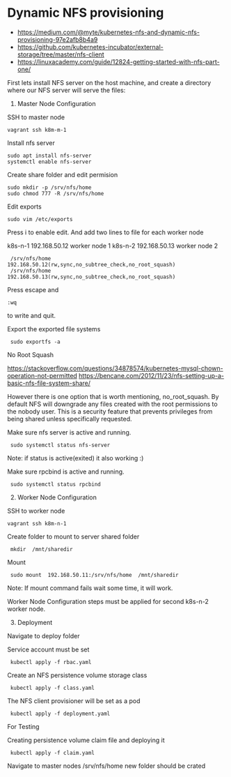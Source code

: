 # Dynamic NFS provisioning

- https://medium.com/@myte/kubernetes-nfs-and-dynamic-nfs-provisioning-97e2afb8b4a9
- https://github.com/kubernetes-incubator/external-storage/tree/master/nfs-client
- https://linuxacademy.com/guide/12824-getting-started-with-nfs-part-one/

First lets install NFS server on the host machine, and create a directory where our NFS server will serve the files:

1. Master Node Configuration

SSH to master node

```console 
vagrant ssh k8m-m-1
```

Install nfs server

```console 
sudo apt install nfs-server
systemctl enable nfs-server
```

Create share folder and edit permision

```console 
sudo mkdir -p /srv/nfs/home
sudo chmod 777 -R /srv/nfs/home
```

Edit exports

```console 
sudo vim /etc/exports
```
Press i to enable edit. And add two lines to file for each worker node
 
k8s-n-1 192.168.50.12 worker node 1 
k8s-n-2 192.168.50.13 worker node 2

```console 
 /srv/nfs/home      192.168.50.12(rw,sync,no_subtree_check,no_root_squash)
 /srv/nfs/home      192.168.50.13(rw,sync,no_subtree_check,no_root_squash)
```
Press escape and 
 
 ```console 
 :wq 
```
to write and quit.

Export the exported file systems

 ```console 
  sudo exportfs -a
```

No Root Squash

https://stackoverflow.com/questions/34878574/kubernetes-mysql-chown-operation-not-permitted
https://bencane.com/2012/11/23/nfs-setting-up-a-basic-nfs-file-system-share/

 However there is one option that is worth mentioning, no_root_squash. By default NFS will downgrade any files created with the root permissions to the nobody user. This is a security feature that prevents privileges from being shared unless specifically requested.


Make sure nfs server is active and running. 

```console 
 sudo systemctl status nfs-server
```
Note: if status is active(exited) it also working :) 

Make sure rpcbind is active and running. 

```console 
 sudo systemctl status rpcbind
```

2. Worker Node Configuration

SSH to worker node

```console 
vagrant ssh k8m-n-1
```

Create folder to mount to server shared folder

 ```console 
  mkdir  /mnt/sharedir
```

Mount 

 ```console 
  sudo mount  192.168.50.11:/srv/nfs/home  /mnt/sharedir
```

Note: If mount command fails wait some time, it will work.


Worker Node Configuration steps must be applied for second k8s-n-2 worker node. 

3. Deployment

Navigate to deploy folder

Service account must be set 

 ```console 
  kubectl apply -f rbac.yaml
```

Create an NFS persistence volume storage class

 ```console 
  kubectl apply -f class.yaml 
```

The NFS client provisioner will be set as a pod

 ```console 
  kubectl apply -f deployment.yaml
```
For Testing

Creating persistence volume claim file and deploying it

 ```console 
  kubectl apply -f claim.yaml
```

Navigate to master nodes /srv/nfs/home new folder should be crated
